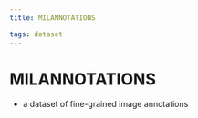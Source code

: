 ```yaml
---
title: MILANNOTATIONS

tags: dataset 
---
```


# MILANNOTATIONS
- a dataset of fine-grained image annotations
























































